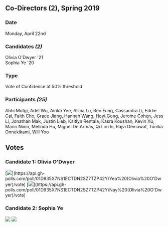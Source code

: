 ## Co-Directors (2), Spring 2019
### Date
Monday, April 22nd
### Candidates *(2)*
Olivia O'Dwyer '21
<br>Sophia Ye '20
### Type
Vote of Confidence at 50% threshold
### Participants *(25)*
Abhi Motgi, Adel Wu, Airika Yee, Alicia Lu, Ben Fung, Cassandra Li, Eddie Cai, Faith Cho, Grace Jiang, Hannah Wang, Hoyt Gong, Jerome Cohen, Jess Li, Jonathan Mak, Justin Lieb, Kaitlyn Rentala, Kasra Koushan, Kevin Xu, Mariri Niino, Melinda Hu, Miguel De Armas, Qi Linzhi, Rajvi Gemawat, Tunika Onnekikami, Will Yoo

## Votes
### Candidate 1: Olivia O'Dwyer
[![](https://api.gh-polls.com/poll/01D935X7NS1ECTDN2SZ7TZP42Y/Yea%20(Olivia%20O'Dwyer))](https://api.gh-polls.com/poll/01D935X7NS1ECTDN2SZ7TZP42Y/Yea%20(Olivia%20O'Dwyer)/vote)
[![](https://api.gh-polls.com/poll/01D935X7NS1ECTDN2SZ7TZP42Y/Nay%20(Olivia%20O'Dwyer))](https://api.gh-polls.com/poll/01D935X7NS1ECTDN2SZ7TZP42Y/Nay%20(Olivia%20O'Dwyer)/vote)
### Candidate 2: Sophia Ye
[![](https://api.gh-polls.com/poll/01D935R4S2871AP7SDZ43FSWKT/Yea%20(Sophia%20Ye))](https://api.gh-polls.com/poll/01D935R4S2871AP7SDZ43FSWKT/Yea%20(Sophia%20Ye)/vote)
[![](https://api.gh-polls.com/poll/01D935R4S2871AP7SDZ43FSWKT/Nay%20(Sophia%20Ye))](https://api.gh-polls.com/poll/01D935R4S2871AP7SDZ43FSWKT/Nay%20(Sophia%20Ye)/vote)
